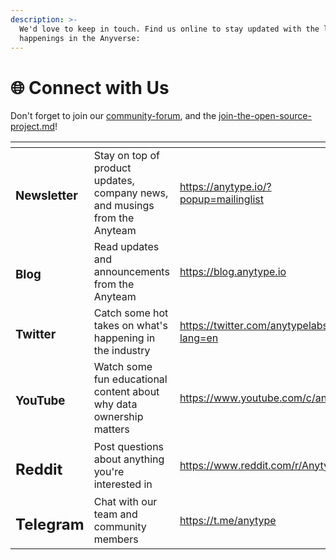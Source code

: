 ```yaml
---
description: >-
  We'd love to keep in touch. Find us online to stay updated with the latest
  happenings in the Anyverse:
---
```


# 🌐 Connect with Us

Don't forget to join our [community-forum](../community/community-forum/ "mention"), and the [join-the-open-source-project.md](../community/join-the-open-source-project.md "mention")!

<table data-view="cards"><thead><tr><th></th><th></th><th data-hidden data-card-target data-type="content-ref"></th><th data-hidden data-card-cover data-type="files"></th></tr></thead><tbody><tr><td><h3>Newsletter</h3></td><td>Stay on top of product updates, company news, and musings from the Anyteam</td><td><a href="https://anytype.io/?popup=mailinglist">https://anytype.io/?popup=mailinglist</a></td><td></td></tr><tr><td><h3>Blog</h3></td><td>Read updates and announcements from the Anyteam</td><td><a href="https://blog.anytype.io">https://blog.anytype.io</a></td><td></td></tr><tr><td><h3>Twitter</h3></td><td>Catch some hot takes on what's happening in the industry</td><td><a href="https://twitter.com/anytypelabs?lang=en">https://twitter.com/anytypelabs?lang=en</a></td><td></td></tr><tr><td><h3>YouTube</h3></td><td>Watch some fun educational content about why data ownership matters</td><td><a href="https://www.youtube.com/c/anytype">https://www.youtube.com/c/anytype</a></td><td></td></tr><tr><td><h2>Reddit</h2></td><td>Post questions about anything you're interested in</td><td><a href="https://www.reddit.com/r/Anytype/">https://www.reddit.com/r/Anytype/</a></td><td></td></tr><tr><td><h2>Telegram</h2></td><td>Chat with our team and community members</td><td><a href="https://t.me/anytype">https://t.me/anytype</a></td><td></td></tr></tbody></table>
